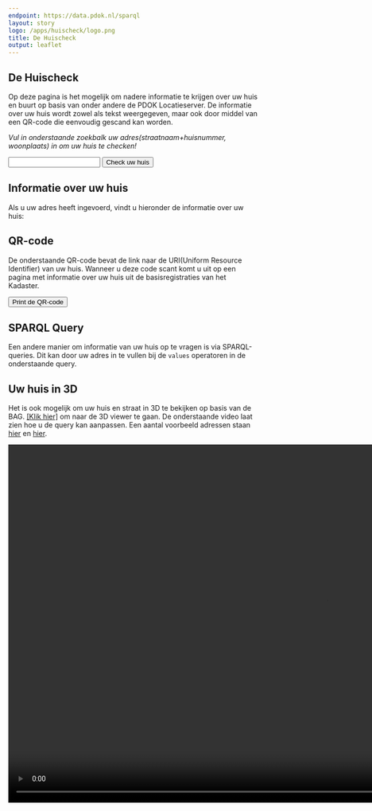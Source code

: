 ```yaml
---
endpoint: https://data.pdok.nl/sparql
layout: story
logo: /apps/huischeck/logo.png
title: De Huischeck
output: leaflet
---
```


<script type="text/javascript" src="/apps/huischeck/jquery.qrcode.min.js"></script>
<script src="/assets/js/qr-code-with-logo.browser.min.js"></script>

## De Huischeck
Op deze pagina is het mogelijk om nadere informatie te krijgen over uw huis en buurt op basis van onder andere de PDOK Locatieserver.
De informatie over uw huis wordt zowel als tekst weergegeven, maar ook door middel van een QR-code die eenvoudig gescand kan worden.

*Vul in onderstaande zoekbalk uw adres(straatnaam+huisnummer, woonplaats) in om uw huis te checken!*

  <div>
    <input name="q" id="adres" value="">
    <button id='huischeck_now'>Check uw huis</button>
    <script type="text/javascript" src="/apps/huischeck/huischeck_fetch.js"></script>
  </div>

## Informatie over uw huis
Als u uw adres heeft ingevoerd, vindt u hieronder de informatie over uw huis:

<div><p id="AdressInfo"></p></div>

## QR-code
De onderstaande QR-code bevat de link naar de URI(Uniform Resource Identifier) van uw huis. Wanneer u deze
code scant komt u uit op een pagina met informatie over uw huis uit de basisregistraties van het Kadaster.

<div id="qrcode"><canvas id="qrcodeCanvas"/></div>
<button id="printQRcode">Print de QR-code</button>

## SPARQL Query
Een andere manier om informatie van uw huis op te vragen is via SPARQL-queries. Dit kan
door uw adres in te vullen bij de <code>values</code> operatoren in de onderstaande query.

<query data-endpoint="https://data.pdok.nl/sparql"
       data-query-ref="huischeck_sparql.rq"
       data-output="gallery">
</query>

## Uw huis in 3D
Het is ook mogelijk om uw huis en straat in 3D te bekijken op basis van de BAG. <a href="https://stories.triply.cc/kadaster/3d-bag/">[Klik hier]</a>
om naar de 3D viewer te gaan.
De onderstaande video laat zien hoe u de query kan aanpassen. Een aantal voorbeeld adressen staan [hier](https://data.labs.pdok.nl/apps/huischeck/queryResults100best.xlsx) en [hier](https://data.labs.pdok.nl/apps/huischeck/queryResults100bestUnique.xlsx).

<video width="1280" height="720" controls>
  <source src="3Dbag_voorbeeld.mp4" type="video/mp4">
  Your browser does not support the video tag.
</video>
